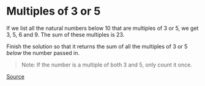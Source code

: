 # Multiples of 3 or 5

If we list all the natural numbers below 10 that are multiples of 3
or 5, we get 3, 5, 6 and 9. The sum of these multiples is 23.

Finish the solution so that it returns the sum of all the multiples
of 3 or 5 *below* the number passed in.

> Note: If the number is a multiple of both 3 and 5, only count it once.

[Source](https://www.codewars.com/kata/514b92a657cdc65150000006)